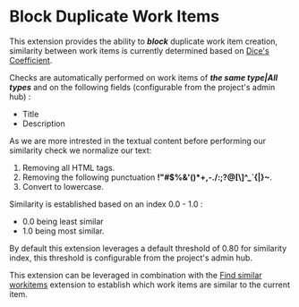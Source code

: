 # Block Duplicate Work Items
This extension provides the ability to ***block*** duplicate work item creation, similarity between work items is currently determined based on [Dice's Coefficient](http://en.wikipedia.org/wiki/S%C3%B8rensen%E2%80%93Dice_coefficient).

Checks are automatically performed on work items of ***the same type|All types*** and on the following fields (configurable from the project's admin hub) :

- Title
- Description

As we are more intrested in the textual content before performing our similarity check we normalize our text:

1. Removing all HTML tags.
2. Removing the following punctuation **!"#$%&'()\*+,-./:;?@[\\]^_`{|}~**.
3. Convert to lowercase.

Similarity is established based on an index 0.0 - 1.0 :

- 0.0 being least similar
- 1.0 being most similar.

By default this extension leverages a default threshold of 0.80 for similarity index, this threshold is configurable from the project's admin hub.

This extension can be leveraged in combination with the [Find similar workitems](https://marketplace.visualstudio.com/items?itemName=tschmiedlechner.find-similar-workitems) extension to establish which work items are similar to the current item.